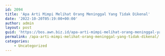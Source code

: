 ```yaml
---
id: 2094
title: 'Apa Arti Mimpi Melihat Orang Meninggal Yang Tidak Dikenal'
date: '2022-10-20T05:19:00+00:00'
author: admin
layout: post
guid: 'https://bos.awn.biz.id/apa-arti-mimpi-melihat-orang-meninggal-yang-tidak-dikenal/'
permalink: /apa-arti-mimpi-melihat-orang-meninggal-yang-tidak-dikenal/
categories:
    - Uncategorized
---
```


